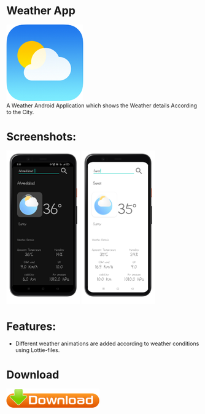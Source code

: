 # Weather App
<img src="Screenshots/app_icon.png" height="200px"/> <br>
A Weather Android Application which shows the Weather details According to
the City.

# Screenshots:
<img src="Screenshots/dark_mode.png" height="400px"/> <img src="Screenshots/light_mode.png" height="400px"/>

# Features:

* Different weather animations are added according to  weather conditions using Lottie-files.

# Download
<a href="https://github.com/Dipesh049/Weather-app/releases/download/weather.v.0.1/Weather.apk">
<img alt="Download from here" src="Screenshots/download_button.png" height="50px"/> </a>